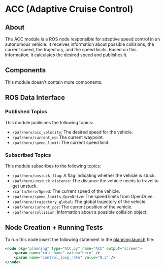 # ACC (Adaptive Cruise Control)

## About

The ACC module is a ROS node responsible for adaptive speed control in an autonomous vehicle. It receives information about possible collisions, the current speed, the trajectory, and the speed limits. Based on this information, it calculates the desired speed and publishes it.

## Components

This module doesn't contain more components.

## ROS Data Interface

### Published Topics

This module publishes the following topics:

- `/paf/hero/acc_velocity`: The desired speed for the vehicle.
- `/paf/hero/current_wp`: The current waypoint.
- `/paf/hero/speed_limit`: The current speed limit.

### Subscribed Topics

This module subscribes to the following topics:

- `/paf/hero/unstuck_flag`: A flag indicating whether the vehicle is stuck.
- `/paf/hero/unstuck_distance`: The distance the vehicle needs to travel to get unstuck.
- `/carla/hero/Speed`: The current speed of the vehicle.
- `/paf/hero/speed_limits_OpenDrive`: The speed limits from OpenDrive.
- `/paf/hero/trajectory_global`: The global trajectory of the vehicle.
- `/paf/hero/current_pos`: The current position of the vehicle.
- `/paf/hero/collision`: Information about a possible collision object.

## Node Creation + Running Tests

To run this node insert the following statement in the [planning.launch](../../code/planning/launch/planning.launch) file:

```xml
<node pkg="planning" type="ACC.py" name="ACC" output="screen">
    <param name="role_name" value="hero" />
    <param name="control_loop_rate" value="0.3" />
</node>
```
